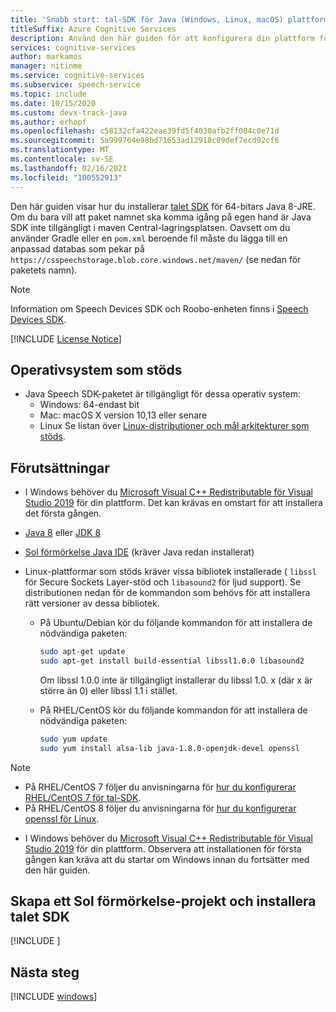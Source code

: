 ```yaml
---
title: 'Snabb start: tal-SDK för Java (Windows, Linux, macOS) plattforms konfiguration – tal tjänst'
titleSuffix: Azure Cognitive Services
description: Använd den här guiden för att konfigurera din plattform för att använda Java (Windows, Linux, macOS) med Speech service SDK.
services: cognitive-services
author: markamos
manager: nitinme
ms.service: cognitive-services
ms.subservice: speech-service
ms.topic: include
ms.date: 10/15/2020
ms.custom: devx-track-java
ms.author: erhopf
ms.openlocfilehash: c58132cfa422eae39fd5f4030afb2ff004c0e71d
ms.sourcegitcommit: 5a999764e98bd71653ad12918c09def7ecd92cf6
ms.translationtype: MT
ms.contentlocale: sv-SE
ms.lasthandoff: 02/16/2021
ms.locfileid: "100552913"
---
```

Den här guiden visar hur du installerar [talet SDK](~/articles/cognitive-services/speech-service/speech-sdk.md) för 64-bitars Java 8-JRE. Om du bara vill att paket namnet ska komma igång på egen hand är Java SDK inte tillgängligt i maven Central-lagringsplatsen. Oavsett om du använder Gradle eller en `pom.xml` beroende fil måste du lägga till en anpassad databas som pekar på `https://csspeechstorage.blob.core.windows.net/maven/` (se nedan för paketets namn).

> [!NOTE]
> Information om Speech Devices SDK och Roobo-enheten finns i [Speech Devices SDK](~/articles/cognitive-services/speech-service/speech-devices-sdk.md).

[!INCLUDE [License Notice](~/includes/cognitive-services-speech-service-license-notice.md)]

## <a name="supported-operating-systems"></a>Operativsystem som stöds

- Java Speech SDK-paketet är tillgängligt för dessa operativ system:
  - Windows: 64-endast bit
  - Mac: macOS X version 10,13 eller senare
  - Linux Se listan över [Linux-distributioner och mål arkitekturer som stöds](~/articles/cognitive-services/speech-service/speech-sdk.md).

## <a name="prerequisites"></a>Förutsättningar

- I Windows behöver du [Microsoft Visual C++ Redistributable för Visual Studio 2019](https://support.microsoft.com/en-us/topic/the-latest-supported-visual-c-downloads-2647da03-1eea-4433-9aff-95f26a218cc0) för din plattform. Det kan krävas en omstart för att installera det första gången.

- [Java 8](https://www.oracle.com/technetwork/java/javase/downloads/jre8-downloads-2133155.html) eller [JDK 8](https://www.oracle.com/technetwork/java/javase/downloads/index.html)

- [Sol förmörkelse Java IDE](https://www.eclipse.org/downloads/) (kräver Java redan installerat)
- Linux-plattformar som stöds kräver vissa bibliotek installerade ( `libssl` för Secure Sockets Layer-stöd och `libasound2` för ljud support). Se distributionen nedan för de kommandon som behövs för att installera rätt versioner av dessa bibliotek.

  - På Ubuntu/Debian kör du följande kommandon för att installera de nödvändiga paketen:

    ```sh
    sudo apt-get update
    sudo apt-get install build-essential libssl1.0.0 libasound2
    ```

    Om libssl 1.0.0 inte är tillgängligt installerar du libssl 1.0. x (där x är större än 0) eller libssl 1.1 i stället.

  - På RHEL/CentOS kör du följande kommandon för att installera de nödvändiga paketen:

    ```sh
    sudo yum update
    sudo yum install alsa-lib java-1.8.0-openjdk-devel openssl
    ```

> [!NOTE]
> - På RHEL/CentOS 7 följer du anvisningarna för [hur du konfigurerar RHEL/CentOS 7 för tal-SDK](~/articles/cognitive-services/speech-service/how-to-configure-rhel-centos-7.md).
> - På RHEL/CentOS 8 följer du anvisningarna för [hur du konfigurerar openssl för Linux](~/articles/cognitive-services/speech-service/how-to-configure-openssl-linux.md).

- I Windows behöver du [Microsoft Visual C++ Redistributable för Visual Studio 2019](https://support.microsoft.com/help/2977003/the-latest-supported-visual-c-downloads) för din plattform. Observera att installationen för första gången kan kräva att du startar om Windows innan du fortsätter med den här guiden.

## <a name="create-an-eclipse-project-and-install-the-speech-sdk"></a>Skapa ett Sol förmörkelse-projekt och installera talet SDK

[!INCLUDE [](~/includes/cognitive-services-speech-service-quickstart-java-create-proj.md)]

## <a name="next-steps"></a>Nästa steg

[!INCLUDE [windows](../quickstart-list.md)]

